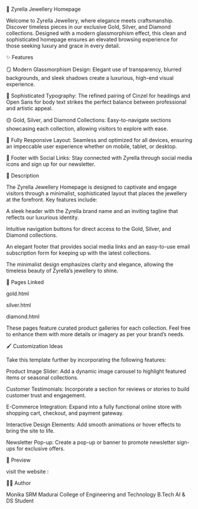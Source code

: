 💎 Zyrella Jewellery Homepage

Welcome to Zyrella Jewellery, where elegance meets craftsmanship. Discover timeless pieces in our exclusive Gold, Silver, and Diamond collections. Designed with a modern glassmorphism effect, this clean and sophisticated homepage ensures an elevated browsing experience for those seeking luxury and grace in every detail.

✨ Features

🪞 Modern Glassmorphism Design: Elegant use of transparency, blurred backgrounds, and sleek shadows create a luxurious, high-end visual experience.

💫 Sophisticated Typography: The refined pairing of Cinzel for headings and Open Sans for body text strikes the perfect balance between professional and artistic appeal.

🟡 Gold, Silver, and Diamond Collections: Easy-to-navigate sections showcasing each collection, allowing visitors to explore with ease.

📱 Fully Responsive Layout: Seamless and optimized for all devices, ensuring an impeccable user experience whether on mobile, tablet, or desktop.

📜 Footer with Social Links: Stay connected with Zyrella through social media icons and sign up for our newsletter.

🧾 Description

The Zyrella Jewellery Homepage is designed to captivate and engage visitors through a minimalist, sophisticated layout that places the jewellery at the forefront. Key features include:

A sleek header with the Zyrella brand name and an inviting tagline that reflects our luxurious identity.

Intuitive navigation buttons for direct access to the Gold, Silver, and Diamond collections.

An elegant footer that provides social media links and an easy-to-use email subscription form for keeping up with the latest collections.

The minimalist design emphasizes clarity and elegance, allowing the timeless beauty of Zyrella’s jewellery to shine.

🔗 Pages Linked

gold.html

silver.html

diamond.html

These pages feature curated product galleries for each collection. Feel free to enhance them with more details or imagery as per your brand’s needs.

🖌️ Customization Ideas


Take this template further by incorporating the following features:

Product Image Slider: Add a dynamic image carousel to highlight featured items or seasonal collections.

Customer Testimonials: Incorporate a section for reviews or stories to build customer trust and engagement.

E-Commerce Integration: Expand into a fully functional online store with shopping cart, checkout, and payment gateway.

Interactive Design Elements: Add smooth animations or hover effects to bring the site to life.

Newsletter Pop-up: Create a pop-up or banner to promote newsletter sign-ups for exclusive offers.

📸 Preview

visit the website :

👩‍💻 Author

Monika
SRM Madurai College of Engineering and Technology
B.Tech AI & DS Student

